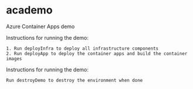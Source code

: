 # academo
Azure Container Apps demo

Instructions for running the demo:
```
1. Run deployInfra to deploy all infrastructure components
2. Run deployApp to deploy the container apps and build the container images
```

Instructions for running the demo:
```
Run destroyDemo to destroy the environment when done
```